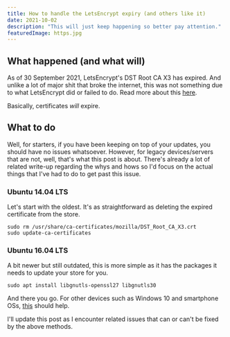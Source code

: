 ```yaml
---
title: How to handle the LetsEncrypt expiry (and others like it) 
date: 2021-10-02
description: "This will just keep happening so better pay attention."
featuredImage: https.jpg
---
```


## What happened (and what will)
As of 30 September 2021, LetsEncrypt's DST Root CA X3 has expired. And unlike a lot of major shit that broke
the internet, this was not something due to what LetsEncrypt did or failed to do. Read more about this 
[here](https://letsencrypt.org/docs/dst-root-ca-x3-expiration-september-e021/).

Basically, certificates _will_ expire.

## What to do
Well, for starters, if you have been keeping on top of your updates, you should have no issues whatsoever. However,
for legacy devices/servers that are not, well, that's what this post is about. There's already a lot of related write-up
regarding the whys and hows so I'd focus on the actual things that I've had to do to get past this issue.

### Ubuntu 14.04 LTS
Let's start with the oldest. It's as straightforward as deleting the expired certificate from the store.
```shell
sudo rm /usr/share/ca-certificates/mozilla/DST_Root_CA_X3.crt
sudo update-ca-certificates
```

### Ubuntu 16.04 LTS
A bit newer but still outdated, this is more simple as it has the packages it needs to update your
store for you.

```shell
sudo apt install libgnutls-openssl27 libgnutls30
```

And there you go. For other devices such as Windows 10 and smartphone OSs, [this](https://docs.certifytheweb.com/docs/kb/kb-202109-letsencrypt/)
should help.

I'll update this post as I encounter related issues that can or can't be fixed by the above methods.
